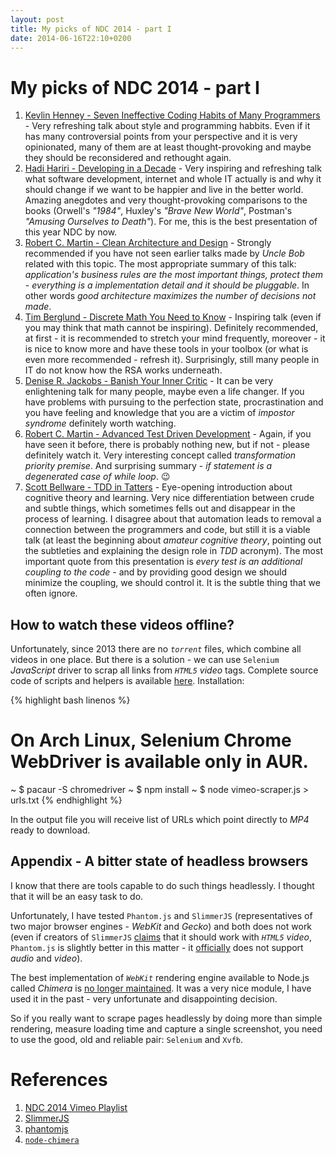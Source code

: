 ```yaml
---
layout: post
title: My picks of NDC 2014 - part I
date: 2014-06-16T22:10+0200
---
```


# My picks of NDC 2014 - part I

1. [Kevlin Henney - Seven Ineffective Coding Habits of Many Programmers](https://vimeo.com/97329157) - Very refreshing talk about style and programming habbits. Even if it has many controversial points from your perspective and it is very opinionated, many of them are at least thought-provoking and maybe they should be reconsidered and rethought again.
2. [Hadi Hariri - Developing in a Decade](https://vimeo.com/97315946) - Very inspiring and refreshing talk what software development, internet and whole IT actually is and why it should change if we want to be happier and live in the better world. Amazing anegdotes and very thought-provoking comparisons to the books (Orwell's *"1984"*, Huxley's *"Brave New World"*, Postman's *"Amusing Ourselves to Death"*). For me, this is the best presentation of this year NDC by now.
3. [Robert C. Martin - Clean Architecture and Design](https://vimeo.com/97530863) - Strongly recommended if you have not seen earlier talks made by *Uncle Bob* related with this topic. The most appropriate summary of this talk: *application's business rules are the most important things, protect them - everything is a implementation detail and it should be pluggable*. In other words *good architecture maximizes the number of decisions not made*.
4. [Tim Berglund - Discrete Math You Need to Know](https://vimeo.com/97505656) - Inspiring talk (even if you may think that math cannot be inspiring). Definitely recommended, at first - it is recommended to stretch your mind frequently, moreover - it is nice to know more and have these tools in your toolbox (or what is even more recommended - refresh it). Surprisingly, still many people in IT do not know how the RSA works underneath.
5. [Denise R. Jackobs - Banish Your Inner Critic](https://vimeo.com/97318800) - It can be very enlightening talk for many people, maybe even a life changer. If you have problems with pursuing to the perfection state, procrastination and you have feeling and knowledge that you are a victim of *impostor syndrome* definitely worth watching.
6. [Robert C. Martin - Advanced Test Driven Development](https://vimeo.com/97516288) - Again, if you have seen it before, there is probably nothing new, but if not - please definitely watch it. Very interesting concept called *transformation priority premise*. And surprising summary - *if statement is a degenerated case of while loop*. :wink:
7. [Scott Bellware - TDD in Tatters](https://vimeo.com/97537026) - Eye-opening introduction about cognitive theory and learning. Very nice differentiation between crude and subtle things, which sometimes fells out and disappear in the process of learning. I disagree about that automation leads to removal a connection between the programmers and code, but still it is a viable talk (at least the beginning about *amateur cognitive theory*, pointing out the subtleties and explaining the design role in *TDD* acronym). The most important quote from this presentation is *every test is an additional coupling to the code* - and by providing good design we should minimize the coupling, we should control it. It is the subtle thing that we often ignore.

## How to watch these videos offline?

Unfortunately, since 2013 there are no *`torrent`* files, which combine all videos in one place. But there is a solution - we can use `Selenium` *JavaScript* driver to scrap all links from *`HTML5`* *video* tags. Complete source code of scripts and helpers is available [here](https://github.com/afronski/playground-repository/tree/master/vimeo-scraper). Installation:

{% highlight bash linenos %}
# On Arch Linux, Selenium Chrome WebDriver is available only in AUR.
~ $ pacaur -S chromedriver
~ $ npm install
~ $ node vimeo-scraper.js > urls.txt
{% endhighlight %}

In the output file you will receive list of URLs which point directly to *MP4* ready to download.

## Appendix - A bitter state of headless browsers

I know that there are tools capable to do such things headlessly. I thought that it will be an easy task to do.

Unfortunately, I have tested `Phantom.js` and `SlimmerJS` (representatives of two major browser engines - *WebKit* and *Gecko*) and both does not work (even if creators of `SlimmerJS` [claims](http://slimerjs.org/features.html) that it should work with *`HTML5`* *video*, `Phantom.js` is slightly better in this matter - it [officially](https://github.com/ariya/phantomjs/wiki/Supported-Web-Standards#unsupported-features) does not support *audio* and *video*).

The best implementation of *`WebKit`* rendering engine available to Node.js called *Chimera* is [no longer maintained](https://github.com/deanmao/node-chimera/issues/44#issuecomment-30561620). It was a very nice module, I have used it in the past - very unfortunate and disappointing decision.

So if you really want to scrape pages headlessly by doing more than simple rendering, measure loading time and capture a single screenshot, you need to use the good, old and reliable pair: `Selenium` and `Xvfb`.

# References

1. [NDC 2014 Vimeo Playlist](https://vimeo.com/channels/ndc2014)
2. [SlimmerJS](http://slimmerjs.org)
3. [phantomjs](http://phantomjs.org)
4. [`node-chimera`](https://github.com/deanmao/node-chimera)
